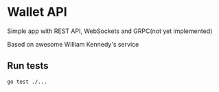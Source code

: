 # Wallet API

Simple app with REST API, WebSockets and GRPC(not yet implemented)

Based on awesome William Kennedy's service


## Run tests

```bash
go test ./...
```